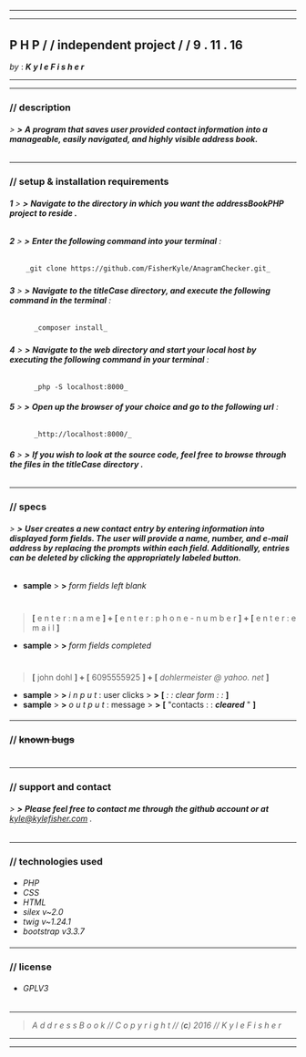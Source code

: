***
___
######
## **P H P** / / **independent project** / / **9** . **11** . **16**
 _by_ : _**K y l e   F i s h e r**_  
**********
***
### //  **description**
###### > **>** **A program that saves user provided contact information into a manageable, easily navigated, and highly visible address book.**
###
___

### // **setup & installation requirements**

###### **1** > **>** **Navigate to the directory in which you want the addressBookPHP project to reside .**
##
###### **2** > **>** **Enter the following command into your terminal** :
        _git clone https://github.com/FisherKyle/AnagramChecker.git_
#####
######  **3** > **>** **Navigate to the titleCase directory, and execute the following command in the terminal** :
          _composer install_
#####
######  **4** > **>** **Navigate to the web directory and start your local host by executing the following command in your terminal** :
          _php -S localhost:8000_

######  **5** > **>** **Open up the browser of your choice and go to the following url** :
          _http://localhost:8000/_

######  **6** > **>**  **If you wish to look at the source code, feel free to browse through the files in the titleCase directory .**
###
___
### // **specs**

###### > **>** **User creates a new contact entry by entering information into displayed form fields. The user will provide a name, number, and e-mail address by replacing the prompts within each field. Additionally, entries can be deleted by clicking the appropriately labeled button.**
###
*  **sample** > **>**  _form fields left blank_
#
>  **[** e n t e r  : n a m e **] + [**  e n t e r : p h o n e - n u m b e r  **] + [** e n t e r :  e m a i l   **]**
*  **sample** > **>** _form fields completed_
#
> **[** john dohl **] + [** 6095555925 **] + [** _dohlermeister @ yahoo. net_ **]**
*  **sample** > **>**  *i n p u t* : user clicks > **>** **[** *: : clear form : :* **]**
*  **sample** > **>**  *o u t p u t* :  message > **>** **[** "contacts : : _**cleared**_  " **]**

####
___

### // ~~**known bugs**~~
#
___
### // **support and contact**
####
###### > **>** **Please feel free to contact me through the github account or at** *kyle@kylefisher.com* .
###
___
### // **technologies used**
####
*   _PHP_
*   _CSS_
*   _HTML_
*  _silex v~2.0_
*  _twig v~1.24.1_
*  _bootstrap v3.3.7_
####
___
### // **license**

* ###### _GPLV3_
####
___
> _A d d r e s s  B o o k  // C o p y r i g h t  //  (**c**) 2016   //  K y l e   F i s h e r_


___
___
